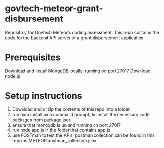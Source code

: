 # govtech-meteor-grant-disbursement
Repository for Govtech Meteor's coding assessment. This repo contains the code for the backend API server of a grant disbursement application.

# Prerequisites
Download and install MongoDB locally, running on port 27017
Download node.js

# Setup instructions
1. Download and unzip the contents of this repo into a folder.
2. run npm install on a command prompt, to install the necessary node packages from package.json
3. ensure that mongodb is up and running on port 27017
4. run node app.js in the folder that contains app.js
5. use POSTman to test the APIs, postman collection can be found in this repo as METEOR.postman_collection.json